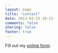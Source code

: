 ```yaml
---
layout: page
title: "contact"
date: 2013-03-25 16:13
comments: false
sharing: false
footer: true
---
```


<div id="wufoo-m7x3s5">
Fill out my <a href="http://zzamboni.wufoo.com/forms/m7x3s5">online form</a>.
</div>
<script type="text/javascript">var m7x3s5;(function(d, t) {
var s = d.createElement(t), options = {
'userName':'zzamboni', 
'formHash':'m7x3s5', 
'autoResize':true,
'height':'437',
'async':true,
'header':'show'};
s.src = ('https:' == d.location.protocol ? 'https://' : 'http://') + 'wufoo.com/scripts/embed/form.js';
s.onload = s.onreadystatechange = function() {
var rs = this.readyState; if (rs) if (rs != 'complete') if (rs != 'loaded') return;
try { m7x3s5 = new WufooForm();m7x3s5.initialize(options);m7x3s5.display(); } catch (e) {}};
var scr = d.getElementsByTagName(t)[0], par = scr.parentNode; par.insertBefore(s, scr);
})(document, 'script');</script>
